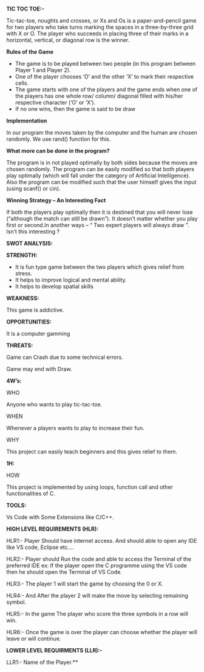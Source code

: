 **TIC TOC TOE:-** 

Tic-tac-toe, noughts and crosses, or Xs and Os is a paper-and-pencil game for two players who take turns marking the spaces in a three-by-three grid with X or O. The player who succeeds in placing three of their marks in a horizontal, vertical, or diagonal row is the winner.

**Rules of the Game**

- The game is to be played between two people (in this program between Player 1 and Player 2).
- One of the player chooses ‘O’ and the other ‘X’ to mark their respective cells.
- The game starts with one of the players and the game ends when one of the players has one whole row/ column/ diagonal filled with his/her respective character (‘O’ or ‘X’).
- If no one wins, then the game is said to be draw

**Implementation**


In our program the moves taken by the computer and the human are chosen randomly. We use rand() function for this.

**What more can be done in the program?**


The program is in not played optimally by both sides because the moves are chosen randomly. The program can be easily modified so that both players play optimally (which will fall under the category of Artificial Intelligence). Also the program can be modified such that the user himself gives the input (using scanf() or cin).

**Winning Strategy – An Interesting Fact**


If both the players play optimally then it is destined that you will never lose (“although the match can still be drawn”). It doesn’t matter whether you play first or second.In another ways – “ Two expert players will always draw ”.
Isn’t this interesting ?







**SWOT ANALYSIS:**

**STRENGTH:**

- It is fun type game between the two players which gives relief from stress.
- It helps to improve logical and mental ability.
- It helps to develop spatial skills

**WEAKNESS:**

This game is addictive.

**OPPORTUNITIES:**

It is a computer gamming

**THREATS:**

Game can Crash due to some technical errors.

Game may end with Draw.

**4W’s:**

WHO

Anyone who wants to play tic-tac-toe.

WHEN

Whenever a players wants to play to increase their fun.

WHY

This project can easily teach beginners and this gives relief to them.

**1H:**

HOW

This project is implemented by using loops, function call and other functionalities of C.

**TOOLS:**

Vs Code with Some Extensions like C/C++.

**HIGH LEVEL REQUIREMENTS (HLR):**

HLR1:- Player Should have internet access. And should able to open any IDE like VS code, Eclipse etc….

HLR2:- Player should Run the code and able to access the Terminal of the preferred IDE ex: If the player open the C programme using the VS code then he should open the Terminal of VS Code.

HLR3:- The player 1 will start the game by choosing the 0 or X.

HLR4:- And After the player 2 will make the move by selecting remaining symbol.

HLR5:- In the game The player who score the three symbols in a row will win.

HLR6:- Once the game is over the player can choose whether the player will leave or will continue.


**LOWER LEVEL REQUIRMENTS (LLR):-**

LLR1:- Name of the Player.\*\*



